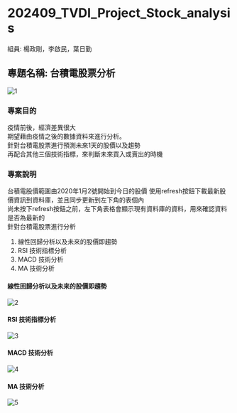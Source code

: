 # 202409_TVDI_Project_Stock_analysis
組員: 楊政剛，李啟民，葉日勤

## 專題名稱: 台積電股票分析

![1](https://github.com/user-attachments/assets/50343b73-a835-4d6a-b6d7-2839383978a9)

### 專案目的  
疫情前後，經濟差異很大  
期望藉由疫情之後的數據資料來進行分析。  
針對台積電股票進行預測未來1天的股價以及趨勢  
再配合其他三個技術指標，來判斷未來買入或賣出的時機  


### 專案說明
台積電股價範圍由2020年1月2號開始到今日的股價
使用refresh按鈕下載最新股價資訊到資料庫，並且同步更新到左下角的表個內  
尚未按下refresh按鈕之前，左下角表格會顯示現有資料庫的資料，用來確認資料是否為最新的  
針對台積電股票進行分析     
1. 線性回歸分析以及未來的股價即趨勢
2. RSI 技術指標分析
3. MACD 技術分析
4. MA 技術分析

#### 線性回歸分析以及未來的股價即趨勢
![2](https://github.com/user-attachments/assets/26e89a00-5ad0-43bf-a48e-1e97850f8372)

#### RSI 技術指標分析
![3](https://github.com/user-attachments/assets/ef205854-bd94-43ff-8488-e7f61037c8c2)

#### MACD 技術分析
![4](https://github.com/user-attachments/assets/2a70b5b3-cbc6-4fe7-a307-04b971e091ed)

#### MA 技術分析
![5](https://github.com/user-attachments/assets/a0b242ef-086b-4676-b216-e8aec5a10172)


